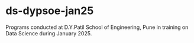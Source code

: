 # ds-dypsoe-jan25
Programs conducted at D.Y.Patil School of Engineering, Pune in training on Data Science during January 2025.
